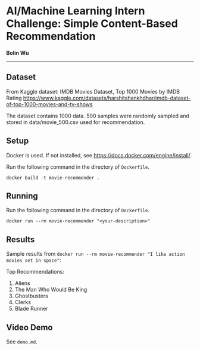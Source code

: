 # AI/Machine Learning Intern Challenge: Simple Content-Based Recommendation

**Bolin Wu**

---

## Dataset
From Kaggle dataset: IMDB Movies Dataset, Top 1000 Movies by IMDB Rating
https://www.kaggle.com/datasets/harshitshankhdhar/imdb-dataset-of-top-1000-movies-and-tv-shows

The dataset contains 1000 data. 500 samples were randomly sampled and stored in data/movie_500.csv used for recommendation.

## Setup
Docker is used. If not installed, see https://docs.docker.com/engine/install/. 

Run the following command in the directory of `Dockerfile`.

`docker build -t movie-recommender .`

## Running
Run the following command in the directory of `Dockerfile`.

`docker run --rm movie-recommender "<your-description>"`

## Results
Sample results from `docker run --rm movie-recommender "I like action movies set in space"`:

Top Recommendations:
1. Aliens
2. The Man Who Would Be King
3. Ghostbusters
4. Clerks
5. Blade Runner

## Video Demo
See `demo.md`.
